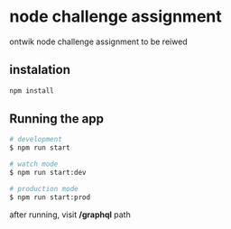 # node challenge assignment

ontwik node challenge assignment to be reiwed

## instalation
```bash
npm install
```

## Running the app

```bash
# development
$ npm run start

# watch mode
$ npm run start:dev

# production mode
$ npm run start:prod
```

after running, visit **/graphql** path

